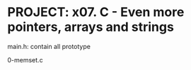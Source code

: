 PROJECT: x07. C - Even more pointers, arrays and strings
========================================================================================
main.h: contain all prototype

0-memset.c
